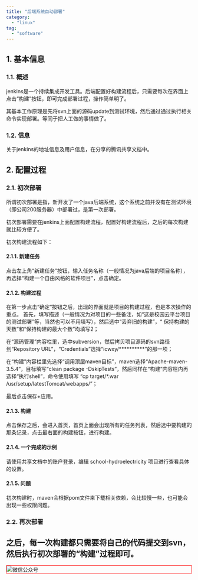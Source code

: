 ```yaml
---
title: "后端系统自动部署"
category:
  - "linux"
tag:
  - "software"
---
```


## 1. 基本信息

### 1.1. 概述

jenkins是一个持续集成开发工具。后端配置好构建流程后，只需要每次在界面上点击“构建”按钮，即可完成部署过程，操作简单明了。

其基本工作原理是先将svn上面的源码update到测试环境，然后通过通过执行相关命令实现部署。等同于把人工做的事情做了。

### 1.2. 信息

关于jenkins的地址信息及用户信息，在分享的腾讯共享文档中。

## 2. 配置过程

### 2.1. 初次部署

所谓初次部署是指，新开发了一个java后端系统，这个系统之前并没有在测试环境（即公司200服务器）中部署过，是第一次部署。

初次部署需要在jenkins上面配置构建流程，配置好构建流程后，之后的每次构建就比较方便了。

初次构建流程如下：

#### 2.1.1. 新建任务

点击左上角“新建任务”按钮，输入任务名称（一般情况为java后端的项目名称），再选择“构建一个自由风格的软件项目”，点击确定。

#### 2.1.2. 构建过程

在第一步点击“确定”按钮之后，出现的界面就是项目的构建过程，也是本次操作的重点。
首先，填写描述（一般情况为对项目的一些备注，如“这是校园云平台项目的测试部署”等，当然也可以不用填写），然后选中“丢弃旧的构建”，“	保持构建的天数”和“保持构建的最大个数”均填写2；

在“源码管理”内容栏里，选中subversion，然后拷贝项目源码的svn路径到“Repository URL”，“Credentials”选择“icwxy/**********”的那一项；

在“构建”内容栏里先选择“调用顶层maven目标”，maven选择“Apache-maven-3.5.4”，目标填写“clean package -DskipTests”，然后同样在“构建”内容栏内再选择“执行shell”，命令使用填写 “cp target/*.war /usr/setup/latestTomcat/webapps/”；

最后点击保存+应用。

#### 2.1.3. 构建

点击保存之后，会进入首页，首页上面会出现所有的任务列表，然后选中要构建的那条记录，点击最右面的构建按钮，进行构建。

#### 2.1.4. 一个完成的示例

请使用共享文档中的账户登录，编辑 school-hydroelectricity 项目进行查看具体的设置。

#### 2.1.5. 问题

初次构建时，maven会根据pom文件来下载相关依赖，会比较慢一些，也可能会出现一些权限问题。

### 2.2. 再次部署

之后，每一次构建都只需要将自己的代码提交到svn，然后执行初次部署的“构建”过程即可。
---

<img style="border:1px red solid; display:block; margin:0 auto;" src="https://tianqingxiaozhu.oss-cn-shenzhen.aliyuncs.com/img/qrcode.jpg" alt="微信公众号" />

